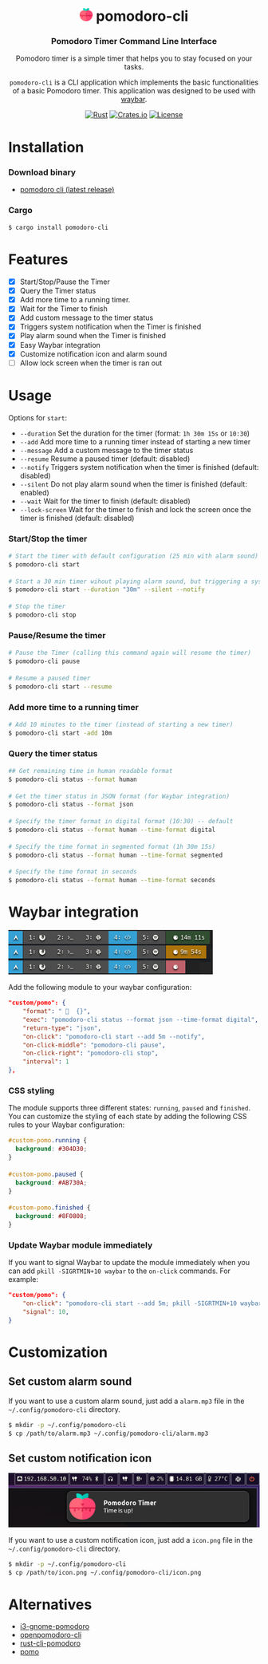 <div align="center">

# ![ ](./assets/icon_small.png) pomodoro-cli
### Pomodoro Timer Command Line Interface

Pomodoro timer is a simple timer that helps you to stay focused on your tasks.

`pomodoro-cli` is a CLI application which implements the basic functionalities of a basic Pomodoro timer. This application was designed to be used with [waybar](https://github.com/Alexays/Waybar).

[![Rust](https://img.shields.io/badge/Rust-orange.svg)](https://www.rust-lang.org/)
[![Crates.io](https://img.shields.io/crates/v/pomodoro-cli.svg)](https://crates.io/crates/pomodoro-cli)
[![License](https://img.shields.io/badge/license-MIT-blue.svg)](LICENSE.md)

</div>

# Installation

### Download binary

- [pomodoro cli (latest release)](https://github.com/jkallio/pomodoro-cli/releases/latest)

### Cargo

```bash
$ cargo install pomodoro-cli
```

# Features

- [x] Start/Stop/Pause the Timer
- [x] Query the Timer status
- [x] Add more time to a running timer.
- [x] Wait for the Timer to finish
- [x] Add custom message to the timer status
- [x] Triggers system notification when the Timer is finished
- [x] Play alarm sound when the Timer is finished
- [x] Easy Waybar integration
- [x] Customize notification icon and alarm sound
- [ ] Allow lock screen when the timer is ran out

# Usage

Options for `start`:
- `--duration` Set the duration for the timer (format: `1h 30m 15s` or `10:30`)
- `--add` Add more time to a running timer instead of starting a new timer
- `--message` Add a custom message to the timer status
- `--resume` Resume a paused timer (default: disabled)
- `--notify` Triggers system notification when the timer is finished (default: disabled)
- `--silent` Do not play alarm sound when the timer is finished (default: enabled)
- `--wait` Wait for the timer to finish (default: disabled)
- `--lock-screen` Wait for the timer to finish and lock the screen once the timer is finished (default: disabled)

### Start/Stop the timer

```bash
# Start the timer with default configuration (25 min with alarm sound)
$ pomodoro-cli start

# Start a 30 min timer wihout playing alarm sound, but triggering a system notification
$ pomodoro-cli start --duration "30m" --silent --notify

# Stop the timer
$ pomodoro-cli stop
```

### Pause/Resume the timer

```bash
# Pause the Timer (calling this command again will resume the timer)
$ pomodoro-cli pause

# Resume a paused timer
$ pomodoro-cli start --resume
```

### Add more time to a running timer

```bash
# Add 10 minutes to the timer (instead of starting a new timer)
$ pomodoro-cli start -add 10m
```

### Query the timer status

```bash
## Get remaining time in human readable format
$ pomodoro-cli status --format human

# Get the timer status in JSON format (for Waybar integration)
$ pomodoro-cli status --format json

# Specify the timer format in digital format (10:30) -- default
$ pomodoro-cli status --format human --time-format digital

# Specify the time format in segmented format (1h 30m 15s)
$ pomodoro-cli status --format human --time-format segmented

# Specify the time format in seconds
$ pomodoro-cli status --format human --time-format seconds
```

# Waybar integration

![Waybar](./assets/screenshot_waybar.png)

Add the following module to your waybar configuration:

```json
"custom/pomo": {
    "format": "   {}",
    "exec": "pomodoro-cli status --format json --time-format digital",
    "return-type": "json",
    "on-click": "pomodoro-cli start --add 5m --notify",
    "on-click-middle": "pomodoro-cli pause",
    "on-click-right": "pomodoro-cli stop",
    "interval": 1
},
```

### CSS styling

The module supports three different states: `running`, `paused` and `finished`. You can customize the styling of each state by adding the following CSS rules to your Waybar configuration:

```css
#custom-pomo.running {
  background: #304D30;
}

#custom-pomo.paused {
  background: #AB730A;
}

#custom-pomo.finished {
  background: #8F0808;
}
```

###  Update Waybar module immediately

If you want to signal Waybar to update the module immediately when you can add `pkill -SIGRTMIN+10 waybar` to the `on-click` commands. For example:

```json
"custom/pomo": {
    "on-click": "pomodoro-cli start --add 5m; pkill -SIGRTMIN+10 waybar",
    "signal": 10,
}
```

# Customization

## Set custom alarm sound

If you want to use a custom alarm sound, just add a `alarm.mp3` file in the `~/.config/pomodoro-cli` directory.

```bash
$ mkdir -p ~/.config/pomodoro-cli
$ cp /path/to/alarm.mp3 ~/.config/pomodoro-cli/alarm.mp3
```

## Set custom notification icon 

![Waybar](./assets/screenshot_notification.png)

If you want to use a custom notification icon, just add a `icon.png` file in the `~/.config/pomodoro-cli` directory.

```bash
$ mkdir -p ~/.config/pomodoro-cli
$ cp /path/to/icon.png ~/.config/pomodoro-cli/icon.png
```

# Alternatives

- [i3-gnome-pomodoro](https://github.com/kantord/i3-gnome-pomodoro)
- [openpomodoro-cli](https://github.com/open-pomodoro/openpomodoro-cli)
- [rust-cli-pomodoro](https://crates.io/crates/rust-cli-pomodoro)
- [pomo](https://kevinschoon.github.io/pomo/)
